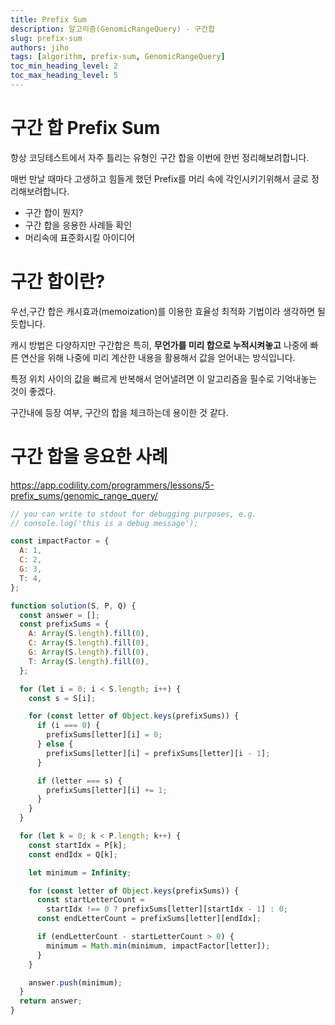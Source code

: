 ```yaml
---
title: Prefix Sum
description: 알고리즘(GenomicRangeQuery) - 구간합
slug: prefix-sum
authors: jiho
tags: [algorithm, prefix-sum, GenomicRangeQuery]
toc_min_heading_level: 2
toc_max_heading_level: 5
---
```


# 구간 합 Prefix Sum

항상 코딩테스트에서 자주 틀리는 유형인 구간 합을 이번에 한번 정리해보려합니다.

매번 만날 때마다 고생하고 힘들게 했던 Prefix를 머리 속에 각인시키기위해서 글로 정리해보려합니다.

- 구간 합이 뭔지?
- 구간 합을 응용한 사례들 확인
- 머리속에 표준화시킬 아이디어

# 구간 합이란?

우선,구간 합은 캐시효과(memoization)를 이용한 효율성 최적화 기법이라 생각하면 될듯합니다.

캐시 방법은 다양하지만 구간합은 특히, **무언가를 미리 합으로 누적시켜놓고** 나중에 빠른 연산을 위해 나중에 미리 계산한 내용을 활용해서 값을 얻어내는 방식입니다.

특정 위치 사이의 값을 빠르게 반복해서 얻어낼려면 이 알고리즘을 필수로 기억내놓는 것이 좋겠다.

구간내에 등장 여부, 구간의 합을 체크하는데 용이한 것 같다.

# 구간 합을 응요한 사례

https://app.codility.com/programmers/lessons/5-prefix_sums/genomic_range_query/

```javascript
// you can write to stdout for debugging purposes, e.g.
// console.log('this is a debug message');

const impactFactor = {
  A: 1,
  C: 2,
  G: 3,
  T: 4,
};

function solution(S, P, Q) {
  const answer = [];
  const prefixSums = {
    A: Array(S.length).fill(0),
    C: Array(S.length).fill(0),
    G: Array(S.length).fill(0),
    T: Array(S.length).fill(0),
  };

  for (let i = 0; i < S.length; i++) {
    const s = S[i];

    for (const letter of Object.keys(prefixSums)) {
      if (i === 0) {
        prefixSums[letter][i] = 0;
      } else {
        prefixSums[letter][i] = prefixSums[letter][i - 1];
      }

      if (letter === s) {
        prefixSums[letter][i] += 1;
      }
    }
  }

  for (let k = 0; k < P.length; k++) {
    const startIdx = P[k];
    const endIdx = Q[k];

    let minimum = Infinity;

    for (const letter of Object.keys(prefixSums)) {
      const startLetterCount =
        startIdx !== 0 ? prefixSums[letter][startIdx - 1] : 0;
      const endLetterCount = prefixSums[letter][endIdx];

      if (endLetterCount - startLetterCount > 0) {
        minimum = Math.min(minimum, impactFactor[letter]);
      }
    }

    answer.push(minimum);
  }
  return answer;
}
```
